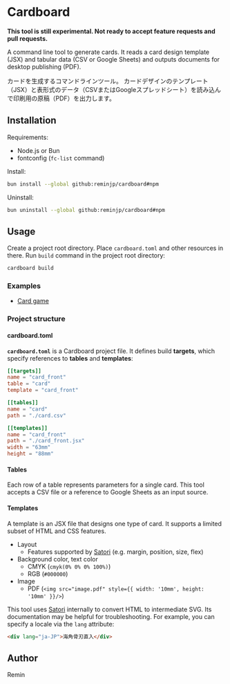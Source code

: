 # Cardboard

**This tool is still experimental.
Not ready to accept feature requests and pull requests.**

A command line tool to generate cards.
It reads a card design template (JSX) and tabular data (CSV or Google Sheets) and outputs documents for desktop publishing (PDF).

カードを生成するコマンドラインツール。
カードデザインのテンプレート（JSX）と表形式のデータ（CSVまたはGoogleスプレッドシート）を読み込んで印刷用の原稿（PDF）を出力します。

## Installation

Requirements:

- Node.js or Bun
- fontconfig (`fc-list` command)

Install:

```sh
bun install --global github:reminjp/cardboard#npm
```

Uninstall:

```sh
bun uninstall --global github:reminjp/cardboard#npm
```

## Usage

Create a project root directory.
Place `cardboard.toml` and other resources in there.
Run `build` command in the project root directory:

```sh
cardboard build
```

### Examples

- [Card game](./examples/card_game)

### Project structure

#### cardboard.toml

**`cardboard.toml`** is a Cardboard project file.
It defines build **targets**, which specify references to **tables** and **templates**:

```toml
[[targets]]
name = "card_front"
table = "card"
template = "card_front"

[[tables]]
name = "card"
path = "./card.csv"

[[templates]]
name = "card_front"
path = "./card_front.jsx"
width = "63mm"
height = "88mm"
```

#### Tables

Each row of a table represents parameters for a single card.
This tool accepts a CSV file or a reference to Google Sheets as an input source.

#### Templates

A template is an JSX file that designs one type of card.
It supports a limited subset of HTML and CSS features.

- Layout
  - Features supported by [Satori](https://github.com/vercel/satori) (e.g. margin, position, size, flex)
- Background color, text color
  - CMYK (`cmyk(0% 0% 0% 100%)`)
  - RGB (`#000000`)
- Image
  - PDF (`<img src="image.pdf" style={{ width: '10mm', height: '10mm' }}/>`)

This tool uses [Satori](https://github.com/vercel/satori) internally to convert HTML to intermediate SVG.
Its documentation may be helpful for troubleshooting.
For example, you can specify a locale via the `lang` attribute:

```html
<div lang="ja-JP">海角骨刃直入</div>
```

## Author

Remin
